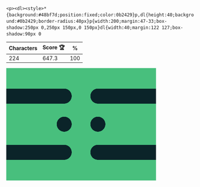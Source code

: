`<p><dl><style>*{background:#48bf7d;position:fixed;color:0b2429}p,dl{height:40;background:#0b2429;border-radius:40px}p{width:200;margin:47-33;box-shadow:250px 0,250px 150px,0 150px}dl{width:40;margin:122 127;box-shadow:90px 0`

| Characters | Score 🏆 | %   |
| ---------- | -------- | --- |
| 224        | 647.3    | 100 |

![](/2025/Oct2025/08/20251008.png)
